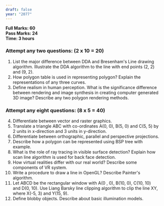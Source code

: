 ```yaml
---
draft: false
year: "2077"
---
```


**Full Marks: 60**\
**Pass Marks: 24**\
**Time: 3 hours**

### Attempt any two questions: (2 x 10 = 20)

1. List the major difference between DDA and Bresenham's Line drawing algorithm. Illustrate the
   DDA algorithm to the line with end points (2, 2) and (9, 2).
2. How polygon table is used in representing polygon? Explain the representations of any three curves.
3. Define realism in human perception. What is the significance difference between rendering
   and image synthesis in creating computer generated 3D image? Describe any two polygon rendering methods.

### Attempt any eight questions: (8 x 5 = 40)

4. Differentiate between vector and raster graphics.
5. Translate a triangle ABC with co-ordinates A(0, 0), B(5, 0) and C(5, 5) by 2 units in
   x-direction and 3 units in y-direction.
6. Differentiate between orthographic, parallel and perspective projections.
7. Describe how a polygon can be represented using BSP tree with example.
8. What is the role of ray tracing in visible surface detection? Explain how scan line
   algorithm is used for back face detection.
9. How virtual realities differ with our real world? Describe some components of VR system.
10. Write a procedure to draw a line in OpenGL? Describe Painter's algorithm.
11. Let ABCD be the rectangular window with A(0 , 0), B(10, 0), C(10, 10) and D(0, 10).
    Use Liang Barsky line clipping algorithm to clip the line XY, where X(-5, 3) and Y(15, 9).
12. Define blobby objects. Describe about basic illumination models.

